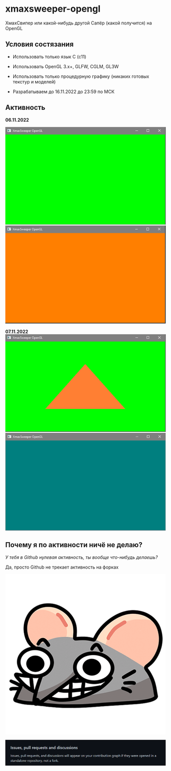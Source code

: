 # xmaxsweeper-opengl
ХмахСвипер или какой-нибудь другой Сапёр (какой получится) на OpenGL

## Условия состязания

- Использовать только язык C (c11)

- Использовать OpenGL 3.x+, GLFW, CGLM, GL3W

- Использовать только процедурную графику (никаких готовых текстур и моделей)

- Разрабатываем до 16.11.2022 до 23:59 по МСК

## Активность

**06.11.2022**

![1](./.assets/06.11.2022_1.png)
![2](./.assets/06.11.2022_2.png)

**07.11.2022**
![1](./.assets/07.11.2022_1.png)
![2](./.assets/07.11.2022_2.png)

## Почему я по активности ничё не делаю?

*У тебя в Github нулевая активность, ты вообще что-нибудь делаешь?*

Да, просто Github не трекает активность на форках

![Мыш](./.assets/preview.png)

![Github](./.assets/preview-github.png)
